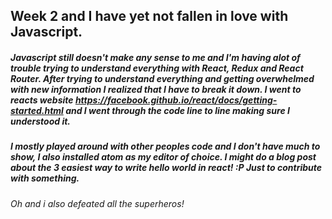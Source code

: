 ## Week 2 and I have yet **not** fallen in love with Javascript.
##### Javascript still doesn't make any sense to me and I'm having alot of trouble trying to understand everything with React, Redux and React Router. After trying to understand everything and getting overwhelmed with new information I realized that I have to break it down. I went to reacts website https://facebook.github.io/react/docs/getting-started.html and I went through the code line to line making sure I understood it.
##### I mostly played around with other peoples code and I don't have much to show, I also installed atom as my editor of choice. I might do a blog post about the 3 easiest way to write hello world in react! :P Just to contribute with something.

###### Oh and i also defeated all the superheros!
